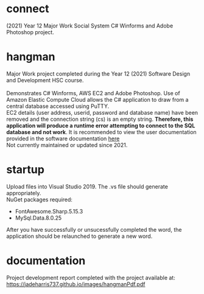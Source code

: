 # connect
(2021) Year 12 Major Work Social System C# Winforms and Adobe Photoshop project.

# hangman
Major Work project completed during the Year 12 (2021) Software Design and Development HSC course. <br /><br />
Demonstrates C# Winforms, AWS EC2 and Adobe Photoshop. Use of Amazon Elastic Compute Cloud allows the C# application to draw from a central database accessed using PuTTY.<br />
EC2 details (user address, userid, password and database name) have been removed and the connection string (cs) is an empty string. <b>Therefore, this application will produce a runtime error attempting to connect to the SQL database and not work</b>. It is recommended to view the user documentation provided in the software documentation <a href="#document">here</a><br />
Not currently maintained or updated since 2021.

# startup
Upload files into Visual Studio 2019. The .vs file should generate appropriately. <br />
NuGet packages required:
- FontAwesome.Sharp.5.15.3
- MySql.Data.8.0.25

After you have successfully or unsucessfully completed the word, the application should be relaunched to generate a new word.

# documentation
Project development report completed with the project available at: https://jadeharris737.github.io/images/hangmanPdf.pdf
